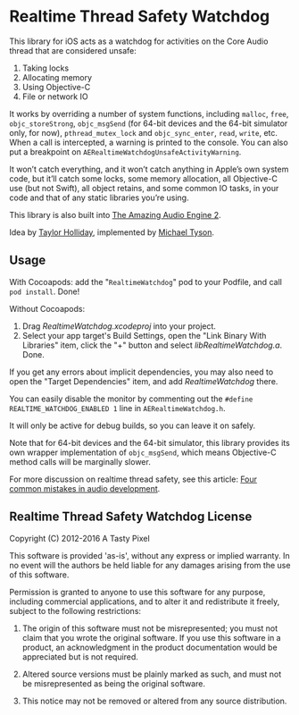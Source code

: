 Realtime Thread Safety Watchdog
===============================

This library for iOS acts as a watchdog for activities on the Core Audio thread that are considered unsafe:

1. Taking locks
2. Allocating memory
3. Using Objective-C
4. File or network IO

It works by overriding a number of system functions, including `malloc`, `free`, `objc_storeStrong`, `objc_msgSend` (for 64-bit devices and the 64-bit simulator only, for now), `pthread_mutex_lock` and `objc_sync_enter`, `read`, `write`, etc. When a call is intercepted, a warning is printed to the console. You can also put a breakpoint on `AERealtimeWatchdogUnsafeActivityWarning`.

It won’t catch everything, and it won’t catch anything in Apple’s own system code, but it’ll catch some locks, some memory allocation, all Objective-C use (but not Swift), all object retains, and some common IO tasks, in your code and that of any static libraries you’re using.

This library is also built into [The Amazing Audio Engine 2](http://github.com/TheAmazingAudioEngine/TheAmazingAudioEngine2).

Idea by [Taylor Holliday](http://audulus.com/), implemented by [Michael Tyson](http://atastypixel.com/blog).

Usage
-----

With Cocoapods: add the "`RealtimeWatchdog`" pod to your Podfile, and call `pod install`. Done!

Without Cocoapods:

1. Drag *RealtimeWatchdog.xcodeproj* into your project. 
2. Select your app target's Build Settings, open the "Link Binary With Libraries" item, click the "+" button and select *libRealtimeWatchdog.a*. Done.

If you get any errors about implicit dependencies, you may also need to open the "Target Dependencies" item, and add *RealtimeWatchdog* there.

You can easily disable the monitor by commenting out the `#define REALTIME_WATCHDOG_ENABLED 1` line in `AERealtimeWatchdog.h`.

It will only be active for debug builds, so you can leave it on safely.

Note that for 64-bit devices and the 64-bit simulator, this library provides its own wrapper implementation of `objc_msgSend`, which means Objective-C method calls will be marginally slower.

For more discussion on realtime thread safety, see this article: [Four common mistakes in audio development](http://atastypixel.com/blog/four-common-mistakes-in-audio-development/).


Realtime Thread Safety Watchdog License
---------------------------------------

Copyright (C) 2012-2016 A Tasty Pixel

This software is provided 'as-is', without any express or implied
warranty.  In no event will the authors be held liable for any damages
arising from the use of this software.

Permission is granted to anyone to use this software for any purpose,
including commercial applications, and to alter it and redistribute it
freely, subject to the following restrictions:

1. The origin of this software must not be misrepresented; you must not
   claim that you wrote the original software. If you use this software
   in a product, an acknowledgment in the product documentation would be
   appreciated but is not required.
   
2. Altered source versions must be plainly marked as such, and must not be
   misrepresented as being the original software.
   
3. This notice may not be removed or altered from any source distribution.

